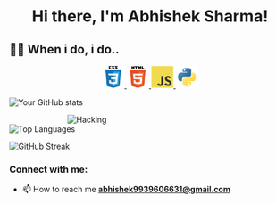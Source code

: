 <h1 align="center">Hi there, I'm Abhishek Sharma!</h1>




<h2 align="left">👨‍💻 When i do, i do..</h2>
<p align="center"> <a href="https://www.w3schools.com/css/" target="_blank" rel="noreferrer"> <img src="https://raw.githubusercontent.com/devicons/devicon/master/icons/css3/css3-original-wordmark.svg" alt="css3" width="40" height="40"/> </a> <a href="https://www.w3.org/html/" target="_blank" rel="noreferrer"> <img src="https://raw.githubusercontent.com/devicons/devicon/master/icons/html5/html5-original-wordmark.svg" alt="html5" width="40" height="40"/> </a> <a href="https://developer.mozilla.org/en-US/docs/Web/JavaScript" target="_blank" rel="noreferrer"> <img src="https://raw.githubusercontent.com/devicons/devicon/master/icons/javascript/javascript-original.svg" alt="javascript" width="40" height="40"/> </a> <a href="https://www.python.org" target="_blank" rel="noreferrer"> <img src="https://raw.githubusercontent.com/devicons/devicon/master/icons/python/python-original.svg" alt="python" width="40" height="40"/> </a> </p>



![Your GitHub stats](https://github-readme-stats.vercel.app/api?username=HeyBoY-ops&show_icons=true&theme=radical)

<img align="right"  alt="Hacking" width="400" src="https://i.pinimg.com/originals/ef/78/ab/ef78ab78dfd55dd03a51c6ce54fb393b.gif">

![Top Languages](https://github-readme-stats.vercel.app/api/top-langs/?username=HeyBoY-ops&layout=compact&theme=dracula)

![GitHub Streak](https://github-readme-streak-stats.herokuapp.com/?user=HeyBoY-ops&theme=dark)



<h3 align="left">Connect with me:</h3>
<p align="left">
</p>

- 📫 How to reach me **abhishek9939606631@gmail.com**


